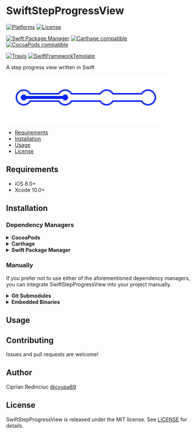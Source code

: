 # SwiftStepProgressView

[![Platforms](https://img.shields.io/cocoapods/p/SwiftStepProgressView.svg)](https://cocoapods.org/pods/SwiftStepProgressView)
[![License](https://img.shields.io/cocoapods/l/SwiftStepProgressView.svg)](https://raw.githubusercontent.com/cyupa/SwiftStepProgressView/master/LICENSE)

[![Swift Package Manager](https://img.shields.io/badge/Swift%20Package%20Manager-compatible-brightgreen.svg)](https://github.com/apple/swift-package-manager)
[![Carthage compatible](https://img.shields.io/badge/Carthage-compatible-4BC51D.svg?style=flat)](https://github.com/Carthage/Carthage)
[![CocoaPods compatible](https://img.shields.io/cocoapods/v/SwiftStepProgressView.svg)](https://cocoapods.org/pods/SwiftStepProgressView)

[![Travis](https://img.shields.io/travis/cyupa/SwiftStepProgressView/master.svg)](https://travis-ci.org/cyupa/SwiftStepProgressView/branches)
[![SwiftFrameworkTemplate](https://img.shields.io/badge/SwiftFramework-Template-red.svg)](http://github.com/RahulKatariya/SwiftFrameworkTemplate)

A step progress view written in Swift

![SwiftStepProgress](progress_view.png)

- [Requirements](#requirements)
- [Installation](#installation)
- [Usage](#usage)
- [License](#license)

## Requirements

- iOS 8.0+
- Xcode 10.0+

## Installation

### Dependency Managers
<details>
  <summary><strong>CocoaPods</strong></summary>

[CocoaPods](http://cocoapods.org) is a dependency manager for Cocoa projects. You can install it with the following command:

```bash
$ gem install cocoapods
```

To integrate SwiftStepProgressView into your Xcode project using CocoaPods, specify it in your `Podfile`:

```ruby
source 'https://github.com/CocoaPods/Specs.git'
platform :ios, '8.0'
use_frameworks!

pod 'SwiftStepProgressView', '~> 0.0.1'
```

Then, run the following command:

```bash
$ pod install
```

</details>

<details>
  <summary><strong>Carthage</strong></summary>

[Carthage](https://github.com/Carthage/Carthage) is a decentralized dependency manager that automates the process of adding frameworks to your Cocoa application.

You can install Carthage with [Homebrew](http://brew.sh/) using the following command:

```bash
$ brew update
$ brew install carthage
```

To integrate SwiftStepProgressView into your Xcode project using Carthage, specify it in your `Cartfile`:

```ogdl
github "cyupa/SwiftStepProgressView" ~> 0.0.1
```

</details>

<details>
  <summary><strong>Swift Package Manager</strong></summary>

To use SwiftStepProgressView as a [Swift Package Manager](https://swift.org/package-manager/) package just add the following in your Package.swift file.

``` swift
// swift-tools-version:4.2

import PackageDescription

let package = Package(
    name: "HelloSwiftStepProgressView",
    dependencies: [
        .package(url: "https://github.com/cyupa/SwiftStepProgressView.git", .upToNextMajor(from: "0.0.1"))
    ],
    targets: [
        .target(name: "HelloSwiftStepProgressView", dependencies: ["SwiftStepProgressView"])
    ]
)
```
</details>

### Manually

If you prefer not to use either of the aforementioned dependency managers, you can integrate SwiftStepProgressView into your project manually.

<details>
  <summary><strong>Git Submodules</strong></summary><p>

- Open up Terminal, `cd` into your top-level project directory, and run the following command "if" your project is not initialized as a git repository:

```bash
$ git init
```

- Add SwiftStepProgressView as a git [submodule](http://git-scm.com/docs/git-submodule) by running the following command:

```bash
$ git submodule add https://github.com/cyupa/SwiftStepProgressView.git
$ git submodule update --init --recursive
```

- Open the new `SwiftStepProgressView` folder, and drag the `SwiftStepProgressView.xcodeproj` into the Project Navigator of your application's Xcode project.

    > It should appear nested underneath your application's blue project icon. Whether it is above or below all the other Xcode groups does not matter.

- Select the `SwiftStepProgressView.xcodeproj` in the Project Navigator and verify the deployment target matches that of your application target.
- Next, select your application project in the Project Navigator (blue project icon) to navigate to the target configuration window and select the application target under the "Targets" heading in the sidebar.
- In the tab bar at the top of that window, open the "General" panel.
- Click on the `+` button under the "Embedded Binaries" section.
- You will see two different `SwiftStepProgressView.xcodeproj` folders each with two different versions of the `SwiftStepProgressView.framework` nested inside a `Products` folder.

    > It does not matter which `Products` folder you choose from.

- Select the `SwiftStepProgressView.framework`.

- And that's it!

> The `SwiftStepProgressView.framework` is automagically added as a target dependency, linked framework and embedded framework in a copy files build phase which is all you need to build on the simulator and a device.

</p></details>

<details>
  <summary><strong>Embedded Binaries</strong></summary><p>

- Download the latest release from https://github.com/cyupa/SwiftStepProgressView/releases
- Next, select your application project in the Project Navigator (blue project icon) to navigate to the target configuration window and select the application target under the "Targets" heading in the sidebar.
- In the tab bar at the top of that window, open the "General" panel.
- Click on the `+` button under the "Embedded Binaries" section.
- Add the downloaded `SwiftStepProgressView.framework`.
- And that's it!

</p></details>

## Usage

## Contributing

Issues and pull requests are welcome!

## Author

Ciprian Redinciuc [@cyupa89](https://twitter.com/cyupa89)

## License

SwiftStepProgressView is released under the MIT license. See [LICENSE](https://github.com/cyupa/SwiftStepProgressView/blob/master/LICENSE) for details.
